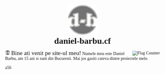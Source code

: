 <center><img src="/favicon.png?" width="100px"></center>  

# <center style="font-family:'Cooper Black'">daniel-barbu.cf</center>

<a href="https://info.flagcounter.com/b59h"><img src="https://s05.flagcounter.com/count/b59h/bg_FFFFFF/txt_000000/border_CCCCCC/columns_1/maxflags_5/viewers_0/labels_1/pageviews_0/flags_0/percent_0/" alt="Flag Counter" border="0" align="right" style="padding-top:2px"></a>

<span style="line-height:0;">
<img src="/favicon.png?" width="16px"> 
<span style="font-size:140%;">Bine ati venit pe site-ul meu!</span>  
Numele meu este Daniel Barbu, am 15 ani si sunt din Bucuresti. Mai jos gasiti cateva dintre proiectele mele.
</span>
<h1></h1>

a56

<script>var link=document.createElement("link");link.rel="icon";link.href="/favicon.png?";document.getElementsByTagName("head")[0].appendChild(link);</script>
<style>
  @font-face {font-family:'Cooper Black'; src:url(CooperBlack2.woff);}
  @font-face {font-family:'Lucida Sans Unicode'; src:url(LucidaSansUnicode.woff);}
  body {font-family:"Lucida Sans Unicode";}
  h1 {margin:0 !important;}
</style>
